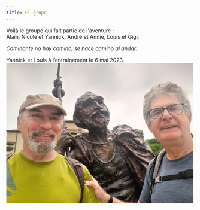```yaml
---
title: El grupo
---
```

Voilà le groupe qui fait partie de l'aventure :<br>
Alain, Nicole et Yannick, André et Annie, Louis et Gigi.
 
*Caminante no hay camino, se hace camino al andar.*

Yannick et Louis à l’entrainement le 6 mai 2023.
![Yannick-Louis](
https://raw.githubusercontent.com/LouisRumeau/test-website-repo-3796/main/images/louis-yannick.jpeg)